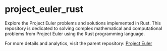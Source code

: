 # project_euler_rust

Explore the Project Euler problems and solutions implemented in Rust. This repository is dedicated to solving complex mathematical and computational problems from Project Euler using the Rust programming language.

For more details and analytics, visit the parent repository: [Project Euler](https://github.com/wintero92/project_euler.git)
